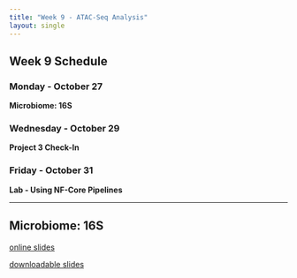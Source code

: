 ```yaml
---
title: "Week 9 - ATAC-Seq Analysis"
layout: single
---
```


## Week 9 Schedule

### Monday - October 27
**Microbiome: 16S**

### Wednesday - October 29
**Project 3 Check-In**

### Friday - October 31
**Lab - Using NF-Core Pipelines**

---

## Microbiome: 16S

[online slides](https://docs.google.com/presentation/d/1iir7MCFph7vvHLsjts0HI_zel98nrttNWCigku-VzF8/present?usp=sharing)

[downloadable slides](https://docs.google.com/presentation/d/1iir7MCFph7vvHLsjts0HI_zel98nrttNWCigku-VzF8/export/pptx)
